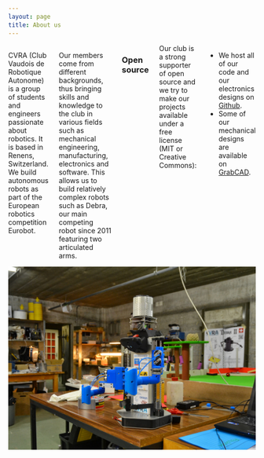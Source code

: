 ```yaml
---
layout: page
title: About us
---
```


<div class="row">
<div class="large-6 columns">
<p>
CVRA (Club Vaudois de Robotique Autonome) is a group of students and engineers passionate about robotics. It is based in Renens, Switzerland.
We build autonomous robots as part of the European robotics competition Eurobot.
</p><p>
Our members come from different backgrounds, thus bringing skills and knowledge to the club in various fields such as mechanical engineering, manufacturing, electronics and software.
This allows us to build relatively complex robots such as Debra, our main competing robot since 2011 featuring two articulated arms.
</p>

<h3>Open source</h3>
Our club is a strong supporter of open source and we try to make our projects available under a free license (MIT or Creative Commons):

<ul>
<li>We host all of our code and our electronics designs on <a href="https://github.com/cvra/">Github</a>.</li>
<li>Some of our mechanical designs are available on <a href="https://grabcad.com/cvra-1/projects">GrabCAD</a>.</li>
</ul>
</div>
<div class="large-6 columns">
<img src="/images/about_us.jpg" alt="Debra, watch the clubhouse!"/>
</div>

</div>
